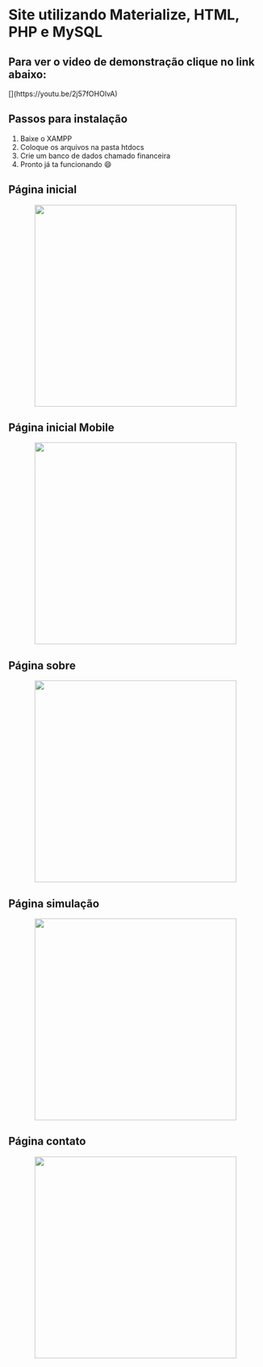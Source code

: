 <h1>Site utilizando Materialize, HTML, PHP e MySQL</h1>
<h2>Para ver o video de demonstração clique no link abaixo:</h2>
[](https://youtu.be/2j57fOHOlvA)

<h2>Passos para instalação</h2>

1. Baixe o XAMPP
2. Coloque os arquivos na pasta htdocs
3. Crie um banco de dados chamado financeira
4. Pronto já ta funcionando :smile:

<h2>Página inicial</h2>
<div align="center">
    <img src="https://tinyurl.com/y9aj4q4o" width="400px"</img>
</div>

<h2>Página inicial Mobile</h2>
<div align="center">
    <img src="https://tinyurl.com/ybdg9yom" width="400px"</img>
</div>

<h2>Página sobre</h2>
<div align="center">
    <img src="https://tinyurl.com/y9tybz8k" width="400px"</img>
</div>

<h2>Página simulação</h2>
<div align="center">
    <img src="https://tinyurl.com/ydxg6fqk" width="400px"</img>
</div>

<h2>Página contato</h2>
<div align="center">
    <img src="https://tinyurl.com/yb5m3xsr" width="400px"</img>
</div>
